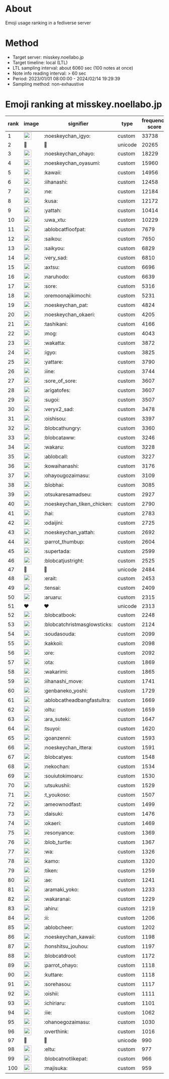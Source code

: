 # About
Emoji usage ranking in a fediverse server

# Method
- Target server: misskey.noellabo.jp
- Target timeline: local (LTL)
- LTL sampling interval: about 6060 sec (100 notes at once)
- Note info reading interval: > 60 sec
- Period: 2023/01/01 08:00:00 - 2024/02/14 19:29:39 
- Sampling method: non-exhaustive

# Emoji ranking at misskey.noellabo.jp

|rank|image|signifier|type|frequency score|
|----|----|----|----|----|
|1|<img height="24" src="https://misskey.noellabo.jp/emoji/noeskeychan_igyo.webp">|:noeskeychan_igyo:|custom|33738|
|2|🎉|🎉|unicode|20265|
|3|<img height="24" src="https://misskey.noellabo.jp/emoji/noeskeychan_ohayo.webp">|:noeskeychan_ohayo:|custom|18229|
|4|<img height="24" src="https://misskey.noellabo.jp/emoji/noeskeychan_oyasumi.webp">|:noeskeychan_oyasumi:|custom|15960|
|5|<img height="24" src="https://misskey.noellabo.jp/emoji/kawaii.webp">|:kawaii:|custom|14956|
|6|<img height="24" src="https://misskey.noellabo.jp/emoji/iihanashi.webp">|:iihanashi:|custom|12458|
|7|<img height="24" src="https://misskey.noellabo.jp/emoji/ne.webp">|:ne:|custom|12184|
|8|<img height="24" src="https://misskey.noellabo.jp/emoji/kusa.webp">|:kusa:|custom|12172|
|9|<img height="24" src="https://misskey.noellabo.jp/emoji/yattah.webp">|:yattah:|custom|10414|
|10|<img height="24" src="https://misskey.noellabo.jp/emoji/uwa_xtu.webp">|:uwa_xtu:|custom|10229|
|11|<img height="24" src="https://misskey.noellabo.jp/emoji/ablobcatfloofpat.webp">|:ablobcatfloofpat:|custom|7679|
|12|<img height="24" src="https://misskey.noellabo.jp/emoji/saikou.webp">|:saikou:|custom|7650|
|13|<img height="24" src="https://misskey.noellabo.jp/emoji/saikyou.webp">|:saikyou:|custom|6829|
|14|<img height="24" src="https://misskey.noellabo.jp/emoji/very_sad.webp">|:very_sad:|custom|6810|
|15|<img height="24" src="https://misskey.noellabo.jp/emoji/axtsu.webp">|:axtsu:|custom|6696|
|16|<img height="24" src="https://misskey.noellabo.jp/emoji/naruhodo.webp">|:naruhodo:|custom|6639|
|17|<img height="24" src="https://misskey.noellabo.jp/emoji/sore.webp">|:sore:|custom|5316|
|18|<img height="24" src="https://misskey.noellabo.jp/emoji/oremoonajikimochi.webp">|:oremoonajikimochi:|custom|5231|
|19|<img height="24" src="https://misskey.noellabo.jp/emoji/noeskeychan_pat.webp">|:noeskeychan_pat:|custom|4824|
|20|<img height="24" src="https://misskey.noellabo.jp/emoji/noeskeychan_okaeri.webp">|:noeskeychan_okaeri:|custom|4205|
|21|<img height="24" src="https://misskey.noellabo.jp/emoji/tashikani.webp">|:tashikani:|custom|4166|
|22|<img height="24" src="https://misskey.noellabo.jp/emoji/mog.webp">|:mog:|custom|4043|
|23|<img height="24" src="https://misskey.noellabo.jp/emoji/wakatta.webp">|:wakatta:|custom|3872|
|24|<img height="24" src="https://misskey.noellabo.jp/emoji/igyo.webp">|:igyo:|custom|3825|
|25|<img height="24" src="https://misskey.noellabo.jp/emoji/yattare.webp">|:yattare:|custom|3790|
|26|<img height="24" src="https://misskey.noellabo.jp/emoji/iine.webp">|:iine:|custom|3744|
|27|<img height="24" src="https://misskey.noellabo.jp/emoji/sore_of_sore.webp">|:sore_of_sore:|custom|3607|
|28|<img height="24" src="https://misskey.noellabo.jp/emoji/arigatofes.webp">|:arigatofes:|custom|3607|
|29|<img height="24" src="https://misskey.noellabo.jp/emoji/sugoi.webp">|:sugoi:|custom|3507|
|30|<img height="24" src="https://misskey.noellabo.jp/emoji/veryx2_sad.webp">|:veryx2_sad:|custom|3478|
|31|<img height="24" src="https://misskey.noellabo.jp/emoji/oishisou.webp">|:oishisou:|custom|3397|
|32|<img height="24" src="https://misskey.noellabo.jp/emoji/blobcathungry.webp">|:blobcathungry:|custom|3360|
|33|<img height="24" src="https://misskey.noellabo.jp/emoji/blobcataww.webp">|:blobcataww:|custom|3246|
|34|<img height="24" src="https://misskey.noellabo.jp/emoji/wakaru.webp">|:wakaru:|custom|3228|
|35|<img height="24" src="https://misskey.noellabo.jp/emoji/ablobcall.webp">|:ablobcall:|custom|3227|
|36|<img height="24" src="https://misskey.noellabo.jp/emoji/kowaihanashi.webp">|:kowaihanashi:|custom|3176|
|37|<img height="24" src="https://misskey.noellabo.jp/emoji/ohayougozaimasu.webp">|:ohayougozaimasu:|custom|3109|
|38|<img height="24" src="https://misskey.noellabo.jp/emoji/blobhai.webp">|:blobhai:|custom|3085|
|39|<img height="24" src="https://misskey.noellabo.jp/emoji/otsukaresamadseu.webp">|:otsukaresamadseu:|custom|2927|
|40|<img height="24" src="https://misskey.noellabo.jp/emoji/noeskeychan_tiken_chicken.webp">|:noeskeychan_tiken_chicken:|custom|2790|
|41|<img height="24" src="https://misskey.noellabo.jp/emoji/hai.webp">|:hai:|custom|2783|
|42|<img height="24" src="https://misskey.noellabo.jp/emoji/odaijini.webp">|:odaijini:|custom|2725|
|43|<img height="24" src="https://misskey.noellabo.jp/emoji/noeskeychan_yattah.webp">|:noeskeychan_yattah:|custom|2692|
|44|<img height="24" src="https://misskey.noellabo.jp/emoji/parrot_thumbup.webp">|:parrot_thumbup:|custom|2604|
|45|<img height="24" src="https://misskey.noellabo.jp/emoji/supertada.webp">|:supertada:|custom|2599|
|46|<img height="24" src="https://misskey.noellabo.jp/emoji/blobcatjustright.webp">|:blobcatjustright:|custom|2525|
|47|🍗|🍗|unicode|2484|
|48|<img height="24" src="https://misskey.noellabo.jp/emoji/erait.webp">|:erait:|custom|2453|
|49|<img height="24" src="https://misskey.noellabo.jp/emoji/tensai.webp">|:tensai:|custom|2409|
|50|<img height="24" src="https://misskey.noellabo.jp/emoji/aruaru.webp">|:aruaru:|custom|2315|
|51|❤|❤|unicode|2313|
|52|<img height="24" src="https://misskey.noellabo.jp/emoji/blobcatbook.webp">|:blobcatbook:|custom|2248|
|53|<img height="24" src="https://misskey.noellabo.jp/emoji/blobcatchristmasglowsticks.webp">|:blobcatchristmasglowsticks:|custom|2124|
|54|<img height="24" src="https://misskey.noellabo.jp/emoji/soudasouda.webp">|:soudasouda:|custom|2099|
|55|<img height="24" src="https://misskey.noellabo.jp/emoji/kakkoii.webp">|:kakkoii:|custom|2098|
|56|<img height="24" src="https://misskey.noellabo.jp/emoji/ore.webp">|:ore:|custom|2092|
|57|<img height="24" src="https://misskey.noellabo.jp/emoji/ota.webp">|:ota:|custom|1869|
|58|<img height="24" src="https://misskey.noellabo.jp/emoji/wakarimi.webp">|:wakarimi:|custom|1865|
|59|<img height="24" src="https://misskey.noellabo.jp/emoji/iihanashi_move.webp">|:iihanashi_move:|custom|1741|
|60|<img height="24" src="https://misskey.noellabo.jp/emoji/genbaneko_yoshi.webp">|:genbaneko_yoshi:|custom|1729|
|61|<img height="24" src="https://misskey.noellabo.jp/emoji/ablobcatheadbangfastultra.webp">|:ablobcatheadbangfastultra:|custom|1669|
|62|<img height="24" src="https://misskey.noellabo.jp/emoji/oltu.webp">|:oltu:|custom|1659|
|63|<img height="24" src="https://misskey.noellabo.jp/emoji/ara_suteki.webp">|:ara_suteki:|custom|1647|
|64|<img height="24" src="https://misskey.noellabo.jp/emoji/tsuyoi.webp">|:tsuyoi:|custom|1620|
|65|<img height="24" src="https://misskey.noellabo.jp/emoji/goanzenni.webp">|:goanzenni:|custom|1593|
|66|<img height="24" src="https://misskey.noellabo.jp/emoji/noeskeychan_ittera.webp">|:noeskeychan_ittera:|custom|1591|
|67|<img height="24" src="https://misskey.noellabo.jp/emoji/blobcatyes.webp">|:blobcatyes:|custom|1548|
|68|<img height="24" src="https://misskey.noellabo.jp/emoji/nekochan.webp">|:nekochan:|custom|1534|
|69|<img height="24" src="https://misskey.noellabo.jp/emoji/souiutokimoaru.webp">|:souiutokimoaru:|custom|1530|
|70|<img height="24" src="https://misskey.noellabo.jp/emoji/utsukushii.webp">|:utsukushii:|custom|1529|
|71|<img height="24" src="https://misskey.noellabo.jp/emoji/t_youkoso.webp">|:t_youkoso:|custom|1507|
|72|<img height="24" src="https://misskey.noellabo.jp/emoji/ameownodfast.webp">|:ameownodfast:|custom|1499|
|73|<img height="24" src="https://misskey.noellabo.jp/emoji/daisuki.webp">|:daisuki:|custom|1476|
|74|<img height="24" src="https://misskey.noellabo.jp/emoji/okaeri.webp">|:okaeri:|custom|1469|
|75|<img height="24" src="https://misskey.noellabo.jp/emoji/resonyance.webp">|:resonyance:|custom|1369|
|76|<img height="24" src="https://misskey.noellabo.jp/emoji/blob_turtle.webp">|:blob_turtle:|custom|1367|
|77|<img height="24" src="https://misskey.noellabo.jp/emoji/wa.webp">|:wa:|custom|1326|
|78|<img height="24" src="https://misskey.noellabo.jp/emoji/kamo.webp">|:kamo:|custom|1320|
|79|<img height="24" src="https://misskey.noellabo.jp/emoji/tiken.webp">|:tiken:|custom|1259|
|80|<img height="24" src="https://misskey.noellabo.jp/emoji/ae.webp">|:ae:|custom|1241|
|81|<img height="24" src="https://misskey.noellabo.jp/emoji/aramaki_yoko.webp">|:aramaki_yoko:|custom|1233|
|82|<img height="24" src="https://misskey.noellabo.jp/emoji/wakaranai.webp">|:wakaranai:|custom|1229|
|83|<img height="24" src="https://misskey.noellabo.jp/emoji/ahiru.webp">|:ahiru:|custom|1219|
|84|<img height="24" src="https://misskey.noellabo.jp/emoji/ii.webp">|:ii:|custom|1206|
|85|<img height="24" src="https://misskey.noellabo.jp/emoji/ablobcheer.webp">|:ablobcheer:|custom|1202|
|86|<img height="24" src="https://misskey.noellabo.jp/emoji/noeskeychan_kawaii.webp">|:noeskeychan_kawaii:|custom|1198|
|87|<img height="24" src="https://misskey.noellabo.jp/emoji/honshitsu_jouhou.webp">|:honshitsu_jouhou:|custom|1197|
|88|<img height="24" src="https://misskey.noellabo.jp/emoji/blobcatdrool.webp">|:blobcatdrool:|custom|1172|
|89|<img height="24" src="https://misskey.noellabo.jp/emoji/parrot_ohayo.webp">|:parrot_ohayo:|custom|1118|
|90|<img height="24" src="https://misskey.noellabo.jp/emoji/kuttare.webp">|:kuttare:|custom|1118|
|91|<img height="24" src="https://misskey.noellabo.jp/emoji/sorehasou.webp">|:sorehasou:|custom|1117|
|92|<img height="24" src="https://misskey.noellabo.jp/emoji/oishii.webp">|:oishii:|custom|1111|
|93|<img height="24" src="https://misskey.noellabo.jp/emoji/ichiriaru.webp">|:ichiriaru:|custom|1101|
|94|<img height="24" src="https://misskey.noellabo.jp/emoji/iie.webp">|:iie:|custom|1062|
|95|<img height="24" src="https://misskey.noellabo.jp/emoji/ohanoegozaimasu.webp">|:ohanoegozaimasu:|custom|1030|
|96|<img height="24" src="https://misskey.noellabo.jp/emoji/overthink.webp">|:overthink:|custom|1016|
|97|👀|👀|unicode|990|
|98|<img height="24" src="https://misskey.noellabo.jp/emoji/eltu.webp">|:eltu:|custom|977|
|99|<img height="24" src="https://misskey.noellabo.jp/emoji/blobcatnotlikepat.webp">|:blobcatnotlikepat:|custom|966|
|100|<img height="24" src="https://misskey.noellabo.jp/emoji/majisuka.webp">|:majisuka:|custom|959|
